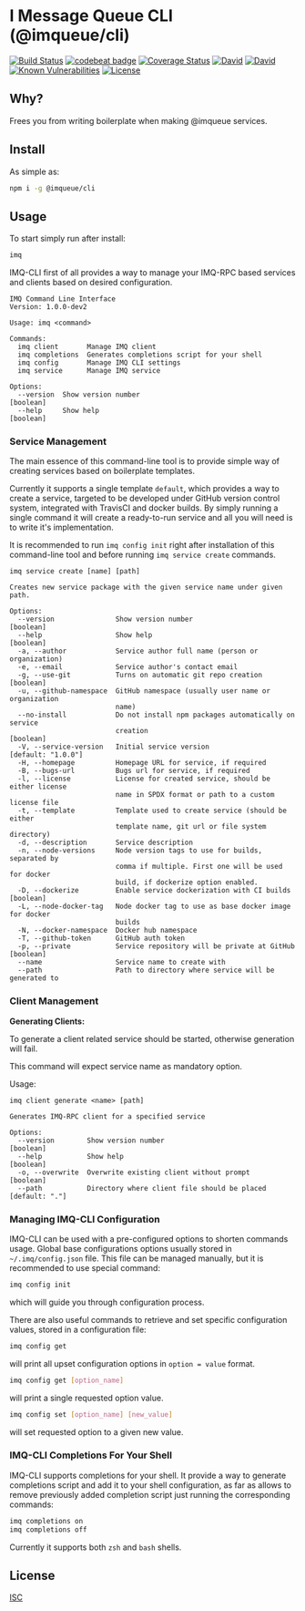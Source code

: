 # I Message Queue CLI (@imqueue/cli)

[![Build Status](https://travis-ci.com/imqueue/cli.svg?branch=master)](https://travis-ci.com/imqueue/cli)
[![codebeat badge](https://codebeat.co/badges/0824c9af-d6fa-47ac-bc44-eb51d7b37eba)](https://codebeat.co/projects/github-com-imqueue-cli-master)
[![Coverage Status](https://coveralls.io/repos/github/imqueue/cli/badge.svg?branch=master)](https://coveralls.io/github/imqueue/cli?branch=master)
[![David](https://img.shields.io/david/imqueue/cli.svg)](https://david-dm.org/imqueue/cli)
[![David](https://img.shields.io/david/dev/imqueue/cli.svg)](https://david-dm.org/imqueue/cli?type=dev)
[![Known Vulnerabilities](https://snyk.io/test/github/imqueue/cli/badge.svg?targetFile=package.json)](https://snyk.io/test/github/imqueue/cli?targetFile=package.json)
[![License](https://img.shields.io/badge/license-ISC-blue.svg)](https://rawgit.com/imqueue/cli/master/LICENSE)

## Why?

Frees you from writing boilerplate when making @imqueue services.

## Install

As simple as:

~~~bash
npm i -g @imqueue/cli
~~~

## Usage

To start simply run after install:

~~~bash
imq
~~~

IMQ-CLI first of all provides a way to manage your IMQ-RPC based services and 
clients based on desired configuration.

~~~
IMQ Command Line Interface
Version: 1.0.0-dev2

Usage: imq <command>

Commands:
  imq client       Manage IMQ client
  imq completions  Generates completions script for your shell
  imq config       Manage IMQ CLI settings
  imq service      Manage IMQ service

Options:
  --version  Show version number                                       [boolean]
  --help     Show help                                                 [boolean]
~~~

### Service Management

The main essence of this command-line tool is to provide simple way of
creating services based on boilerplate templates.

Currently it supports a single template `default`, which provides a way to
create a service, targeted to be developed under GitHub version control
system, integrated with TravisCI and docker builds. By simply running a single
command it will create a ready-to-run service and all you will need is to
write it's implementation.

It is recommended to run `imq config init` right after installation of this
command-line tool and before running `imq service create` commands.

~~~
imq service create [name] [path]

Creates new service package with the given service name under given path.

Options:
  --version               Show version number                          [boolean]
  --help                  Show help                                    [boolean]
  -a, --author            Service author full name (person or organization)
  -e, --email             Service author's contact email
  -g, --use-git           Turns on automatic git repo creation         [boolean]
  -u, --github-namespace  GitHub namespace (usually user name or organization
                          name)
  --no-install            Do not install npm packages automatically on service
                          creation                                     [boolean]
  -V, --service-version   Initial service version             [default: "1.0.0"]
  -H, --homepage          Homepage URL for service, if required
  -B, --bugs-url          Bugs url for service, if required
  -l, --license           License for created service, should be either license
                          name in SPDX format or path to a custom license file
  -t, --template          Template used to create service (should be either
                          template name, git url or file system directory)
  -d, --description       Service description
  -n, --node-versions     Node version tags to use for builds, separated by
                          comma if multiple. First one will be used for docker
                          build, if dockerize option enabled.
  -D, --dockerize         Enable service dockerization with CI builds  [boolean]
  -L, --node-docker-tag   Node docker tag to use as base docker image for docker
                          builds
  -N, --docker-namespace  Docker hub namespace
  -T, --github-token      GitHub auth token
  -p, --private           Service repository will be private at GitHub [boolean]
  --name                  Service name to create with
  --path                  Path to directory where service will be generated to
~~~

### Client Management

**Generating Clients:**

To generate a client related service should be started, otherwise generation 
will fail.

This command will expect service name as mandatory option.

Usage:

~~~
imq client generate <name> [path]

Generates IMQ-RPC client for a specified service

Options:
  --version        Show version number                                 [boolean]
  --help           Show help                                           [boolean]
  -o, --overwrite  Overwrite existing client without prompt            [boolean]
  --path           Directory where client file should be placed   [default: "."]
~~~

### Managing IMQ-CLI Configuration

IMQ-CLI can be used with a pre-configured options to shorten commands usage.
Global base configurations options usually stored in `~/.imq/config.json` file.
This file can be managed manually, but it is recommended to use special
command:

~~~bash
imq config init
~~~

which will guide you through configuration process.

There are also useful commands to retrieve and set specific configuration
values, stored in a configuration file:

~~~bash
imq config get
~~~
will print all upset configuration options in `option = value` format.

~~~bash
imq config get [option_name]
~~~
will print a single requested option value.

~~~bash
imq config set [option_name] [new_value]
~~~
will set requested option to a given new value.


### IMQ-CLI Completions For Your Shell

IMQ-CLI supports completions for your shell. It provide a way to generate 
completions script and add it to your shell configuration, as far as
allows to remove previously added completion script just running the 
corresponding commands:

~~~bash
imq completions on
imq completions off
~~~

Currently it supports both `zsh` and `bash` shells.

## License

[ISC](https://github.com/imqueue/cli/blob/master/LICENSE)
